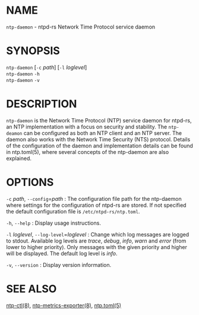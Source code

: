 <!-- ---
title: NTP-DAEMON(8) ntpd-rs 1.2.2 | ntpd-rs
--- -->

# NAME

`ntp-daemon` - ntpd-rs Network Time Protocol service daemon

# SYNOPSIS

`ntp-daemon` [`-c` *path*] [`-l` *loglevel*] \
`ntp-daemon` `-h` \
`ntp-daemon` `-v`

# DESCRIPTION

`ntp-daemon` is the Network Time Protocol (NTP) service daemon for ntpd-rs, an
NTP implementation with a focus on security and stability. The `ntp-deamon` can
be configured as both an NTP client and an NTP server. The daemon also works
with the Network Time Security (NTS) protocol. Details of the configuration
of the daemon and implementation details can be found in ntp.toml(5), where
several concepts of the ntp-daemon are also explained.

# OPTIONS

`-c` *path*, `--config`=*path*
:   The configuration file path for the ntp-daemon where settings for the
    configuration of ntpd-rs are stored. If not specified the default
    configuration file is `/etc/ntpd-rs/ntp.toml`.

`-h`, `--help`
:   Display usage instructions.

`-l` *loglevel*, `--log-level`=*loglevel*
:   Change which log messages are logged to stdout. Available log levels are
    *trace*, *debug*, *info*, *warn* and *error* (from lower to higher
    priority). Only messages with the given priority and higher will be
    displayed. The default log level is *info*.

`-v`, `--version`
:   Display version information.

# SEE ALSO

[ntp-ctl(8)](ntp-ctl.8.md),
[ntp-metrics-exporter(8)](ntp-metrics-exporter.8.md),
[ntp.toml(5)](ntp.toml.5.md)

